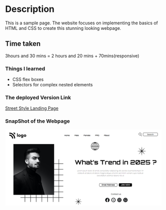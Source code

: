 # Description
This is a sample page. The website focuses on implementing the basics of HTML and CSS to create this stunning looking webpage.
## Time taken
3hours and 30 mins = 2 hours and 20 mins + 70mins(responsive)
### Things I learned
- CSS flex boxes
- Selectors for complex nested elements
### The deployed Version Link

[Street Style Landing Page](https://streetstylelp.netlify.app/)

### SnapShot of the Webpage

![StreetStyle](./thumbnail.png)


